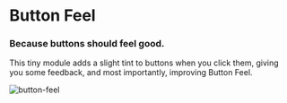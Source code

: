 # Button Feel
### Because buttons should feel good.

This tiny module adds a slight tint to buttons when you click them, giving you some feedback, and most importantly, improving Button Feel.

![button-feel](https://user-images.githubusercontent.com/77904738/187312527-11cac017-575d-4f23-b0d4-d8a05825b5e3.gif)
